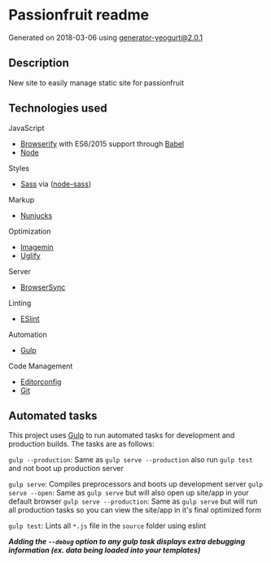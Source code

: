 # Passionfruit readme

Generated on 2018-03-06 using
[generator-yeogurt@2.0.1](https://github.com/larsonjj/generator-yeogurt)

## Description

New site to easily manage static site for passionfruit

## Technologies used

JavaScript
- [Browserify](http://browserify.org/) with ES6/2015 support through [Babel](https://babeljs.io/)
- [Node](https://nodejs.org/)

Styles
- [Sass](http://sass-lang.com/) via ([node-sass](https://github.com/sass/node-sass))

Markup
- [Nunjucks](https://mozilla.github.io/nunjucks/)

Optimization
- [Imagemin](https://github.com/imagemin/imagemin)
- [Uglify](https://github.com/mishoo/UglifyJS)

Server
- [BrowserSync](http://www.browsersync.io/)

Linting
- [ESlint](http://eslint.org/)

Automation
- [Gulp](http://gulpjs.com)

Code Management
- [Editorconfig](http://editorconfig.org/)
- [Git](https://git-scm.com/)


## Automated tasks

This project uses [Gulp](http://gulpjs.com) to run automated tasks for development and production builds.
The tasks are as follows:

`gulp --production`: Same as `gulp serve --production` also run `gulp test` and  not boot up production server

`gulp serve`: Compiles preprocessors and boots up development server
`gulp serve --open`: Same as `gulp serve` but will also open up site/app in your default browser
`gulp serve --production`: Same as `gulp serve` but will run all production tasks so you can view the site/app in it's final optimized form

`gulp test`: Lints all `*.js` file in the `source` folder using eslint

***Adding the `--debug` option to any gulp task displays extra debugging information (ex. data being loaded into your templates)***
